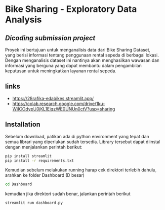 # Bike Sharing - Exploratory Data Analysis
## _Dicoding submission project_

Proyek ini bertujuan untuk menganalisis data dari Bike Sharing Dataset, yang berisi informasi tentang penggunaan rental sepeda di berbagai lokasi. Dengan menganalisis dataset ini nantinya akan menghasilkan wawasan dan informasi yang berguna yang dapat membantu dalam pengambilan keputusan untuk meningkatkan layanan rental sepeda.

## links
- https://28rafika-edabikes.streamlit.app/
- https://colab.research.google.com/drive/1ku-WiICOdypU0jKL1EiqzWE0UNUn0ctV?usp=sharing

## Installation
Sebelum download, patikan ada di python environment yang tepat dan semua librari yang diperlukan sudah tersedia. Library tersebut dapat diinstal dengan menjalankan perintah berikut:
```sh
pip install streamlit
pip install -r requirements.txt
```
Kemudian sebelum melakukan running harap cek direktori terlebih dahulu, arahkan ke folder Dashboard (D besar)
```sh
cd Dashboard
```
kemudian jika direktori sudah benar, jalankan perintah berikut 
```sh
streamlit run dashboard.py
```